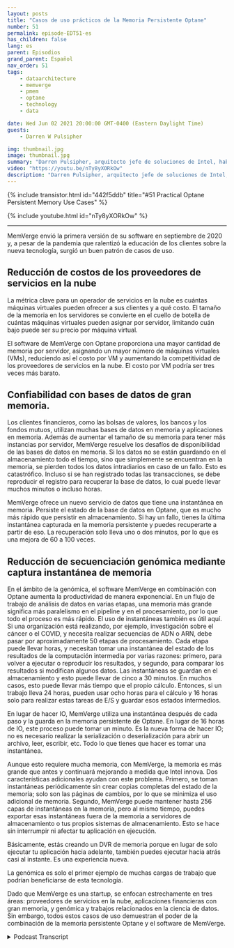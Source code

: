 ```yaml
---
layout: posts
title: "Casos de uso prácticos de la Memoria Persistente Optane"
number: 51
permalink: episode-EDT51-es
has_children: false
lang: es
parent: Episodios
grand_parent: Español
nav_order: 51
tags:
    - dataarchitecture
    - memverge
    - pmem
    - optane
    - technology
    - data

date: Wed Jun 02 2021 20:00:00 GMT-0400 (Eastern Daylight Time)
guests:
    - Darren W Pulsipher

img: thumbnail.jpg
image: thumbnail.jpg
summary: "Darren Pulsipher, arquitecto jefe de soluciones de Intel, habla con Charles Fan, CEO de MemVerge, sobre casos de uso con su software que utiliza la memoria persistente Optane de Intel de una manera innovadora, eliminando el cuello de botella entre la memoria y el almacenamiento."
video: "https://youtu.be/nTy8yXORkOw"
description: "Darren Pulsipher, arquitecto jefe de soluciones de Intel, habla con Charles Fan, CEO de MemVerge, sobre casos de uso con su software que utiliza la memoria persistente Optane de Intel de una manera innovadora, eliminando el cuello de botella entre la memoria y el almacenamiento."
---
```


<div>
{% include transistor.html id="442f5ddb" title="#51 Practical Optane Persistent Memory Use Cases" %}

{% include youtube.html id="nTy8yXORkOw" %}
</div>

---

MemVerge envió la primera versión de su software en septiembre de 2020 y, a pesar de la pandemia que ralentizó la educación de los clientes sobre la nueva tecnología, surgió un buen patrón de casos de uso.

## Reducción de costos de los proveedores de servicios en la nube

La métrica clave para un operador de servicios en la nube es cuántas máquinas virtuales pueden ofrecer a sus clientes y a qué costo. El tamaño de la memoria en los servidores se convierte en el cuello de botella de cuántas máquinas virtuales pueden asignar por servidor, limitando cuán bajo puede ser su precio por máquina virtual.

El software de MemVerge con Optane proporciona una mayor cantidad de memoria por servidor, asignando un mayor número de máquinas virtuales (VMs), reduciendo así el costo por VM y aumentando la competitividad de los proveedores de servicios en la nube. El costo por VM podría ser tres veces más barato.

## Confiabilidad con bases de datos de gran memoria.

Los clientes financieros, como las bolsas de valores, los bancos y los fondos mutuos, utilizan muchas bases de datos en memoria y aplicaciones en memoria. Además de aumentar el tamaño de su memoria para tener más instancias por servidor, MemVerge resuelve los desafíos de disponibilidad de las bases de datos en memoria. Si los datos no se están guardando en el almacenamiento todo el tiempo, sino que simplemente se encuentran en la memoria, se pierden todos los datos intradiarios en caso de un fallo. Esto es catastrófico. Incluso si se han registrado todas las transacciones, se debe reproducir el registro para recuperar la base de datos, lo cual puede llevar muchos minutos o incluso horas.

MemVerge ofrece un nuevo servicio de datos que tiene una instantánea en memoria. Persiste el estado de la base de datos en Optane, que es mucho más rápido que persistir en almacenamiento. Si hay un fallo, tienes la última instantánea capturada en la memoria persistente y puedes recuperarte a partir de eso. La recuperación solo lleva uno o dos minutos, por lo que es una mejora de 60 a 100 veces.

## Reducción de secuenciación genómica mediante captura instantánea de memoria

En el ámbito de la genómica, el software MemVerge en combinación con Optane aumenta la productividad de manera exponencial. En un flujo de trabajo de análisis de datos en varias etapas, una memoria más grande significa más paralelismo en el pipeline y en el procesamiento, por lo que todo el proceso es más rápido. El uso de instantáneas también es útil aquí. Si una organización está realizando, por ejemplo, investigación sobre el cáncer o el COVID, y necesita realizar secuencias de ADN o ARN, debe pasar por aproximadamente 50 etapas de procesamiento. Cada etapa puede llevar horas, y necesitan tomar una instantánea del estado de los resultados de la computación intermedia por varias razones: primero, para volver a ejecutar o reproducir los resultados, y segundo, para comparar los resultados si modifican algunos datos. Las instantáneas se guardan en el almacenamiento y esto puede llevar de cinco a 30 minutos. En muchos casos, esto puede llevar más tiempo que el propio cálculo. Entonces, si un trabajo lleva 24 horas, pueden usar ocho horas para el cálculo y 16 horas solo para realizar estas tareas de E/S y guardar esos estados intermedios.

En lugar de hacer IO, MemVerge utiliza una instantánea después de cada paso y la guarda en la memoria persistente de Optane. En lugar de 16 horas de IO, este proceso puede tomar un minuto. Es la nueva forma de hacer IO; no es necesario realizar la serialización o deserialización para abrir un archivo, leer, escribir, etc. Todo lo que tienes que hacer es tomar una instantánea.

Aunque esto requiere mucha memoria, con MemVerge, la memoria es más grande que antes y continuará mejorando a medida que Intel innova. Dos características adicionales ayudan con este problema. Primero, se toman instantáneas periódicamente sin crear copias completas del estado de la memoria; solo son las páginas de cambios, por lo que se minimiza el uso adicional de memoria. Segundo, MemVerge puede mantener hasta 256 capas de instantáneas en la memoria, pero al mismo tiempo, puedes exportar esas instantáneas fuera de la memoria a servidores de almacenamiento o tus propios sistemas de almacenamiento. Esto se hace sin interrumpir ni afectar tu aplicación en ejecución.

Básicamente, estás creando un DVR de memoria porque en lugar de solo ejecutar tu aplicación hacia adelante, también puedes ejecutar hacia atrás casi al instante. Es una experiencia nueva.

La genómica es solo el primer ejemplo de muchas cargas de trabajo que podrían beneficiarse de esta tecnología.

Dado que MemVerge es una startup, se enfocan estrechamente en tres áreas: proveedores de servicios en la nube, aplicaciones financieras con gran memoria, y genómica y trabajos relacionados en la ciencia de datos. Sin embargo, todos estos casos de uso demuestran el poder de la combinación de la memoria persistente Optane y el software de MemVerge.



<details>
<summary> Podcast Transcript </summary>

<p></p>

</details>
